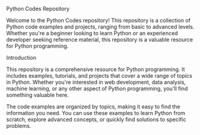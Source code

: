 Python Codes Repository

Welcome to the Python Codes repository! This repository is a collection of Python code examples and projects, ranging from basic to advanced levels. Whether you're a beginner looking to learn Python or an experienced developer seeking reference material, this repository is a valuable resource for Python programming.

Introduction

This repository is a comprehensive resource for Python programming. It includes examples, tutorials, and projects that cover a wide range of topics in Python. Whether you're interested in web development, data analysis, machine learning, or any other aspect of Python programming, you'll find something valuable here.

The code examples are organized by topics, making it easy to find the information you need. You can use these examples to learn Python from scratch, explore advanced concepts, or quickly find solutions to specific problems.
